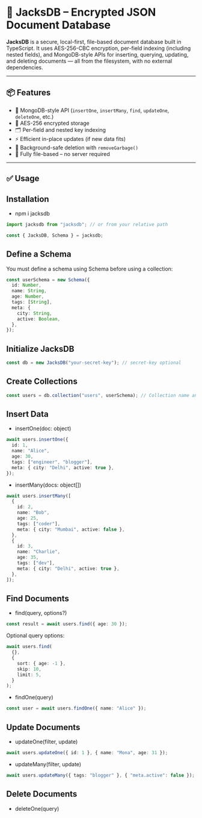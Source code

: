 # 🧩 JacksDB – Encrypted JSON Document Database

**JacksDB** is a secure, local-first, file-based document database built in TypeScript. It uses AES-256-CBC encryption, per-field indexing (including nested fields), and MongoDB-style APIs for inserting, querying, updating, and deleting documents — all from the filesystem, with no external dependencies.

---

## 📦 Features

- 🧩 MongoDB-style API (`insertOne`, `insertMany`, `find`, `updateOne`, `deleteOne`, etc.)
- 🔐 AES-256 encrypted storage
- 🗂️ Per-field and nested key indexing
- ⚡ Efficient in-place updates (if new data fits)
- 🧼 Background-safe deletion with `removeGarbage()`
- 📁 Fully file-based – no server required

---

## ✅ Usage

## Installation

- npm i jacksdb

```ts
import jacksdb from "jacksdb"; // or from your relative path

const { JacksDB, Schema } = jacksdb;
```

## Define a Schema

You must define a schema using Schema before using a collection:

```ts
const userSchema = new Schema({
  id: Number,
  name: String,
  age: Number,
  tags: [String],
  meta: {
    city: String,
    active: Boolean,
  },
});
```

## Initialize JacksDB

```ts
const db = new JacksDB("your-secret-key"); // secret-key optional
```

## Create Collections

```ts
const users = db.collection("users", userSchema); // Collection name and schema
```

## Insert Data

- insertOne(doc: object)

```ts
await users.insertOne({
  id: 1,
  name: "Alice",
  age: 30,
  tags: ["engineer", "blogger"],
  meta: { city: "Delhi", active: true },
});
```

- insertMany(docs: object[])

```ts
await users.insertMany([
  {
    id: 2,
    name: "Bob",
    age: 25,
    tags: ["coder"],
    meta: { city: "Mumbai", active: false },
  },
  {
    id: 3,
    name: "Charlie",
    age: 35,
    tags: ["dev"],
    meta: { city: "Delhi", active: true },
  },
]);
```

## Find Documents

- find(query, options?)

```ts
const result = await users.find({ age: 30 });
```

Optional query options:

```ts
await users.find(
  {},
  {
    sort: { age: -1 },
    skip: 10,
    limit: 5,
  }
);
```

- findOne(query)

```ts
const user = await users.findOne({ name: "Alice" });
```

## Update Documents

- updateOne(filter, update)

```ts
await users.updateOne({ id: 1 }, { name: "Mona", age: 31 });
```

- updateMany(filter, update)

```ts
await users.updateMany({ tags: "blogger" }, { "meta.active": false });
```

## Delete Documents

- deleteOne(query)

```ts
